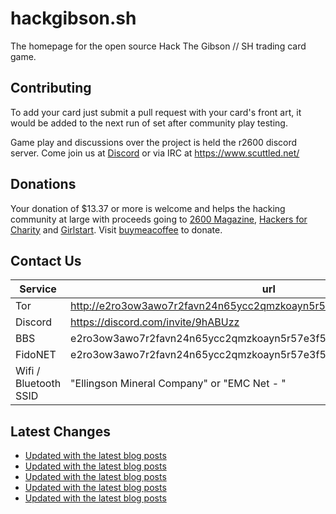 # hackgibson.sh
The homepage for the open source Hack The Gibson // SH trading card game.


## Contributing

To add your card just submit a pull request with your card's front art, it would be added to the next run of set after community play testing.

Game play and discussions over the project is held the r2600 discord server. Come join us at [Discord](https://discord.com/invite/9hABUzz) or via IRC at https://www.scuttled.net/


## Donations

Your donation of $13.37 or more is welcome and helps the hacking community at large with proceeds going to [2600 Magazine](https://2600.com/), [Hackers for Charity](https://hackersforcharity.org) and [Girlstart](https://girlstart.org).  Visit [buymeacoffee](https://www.buymeacoffee.com/hackgibson.sh) to donate.


## Contact Us

Service | url
-|-
Tor | http://e2ro3ow3awo7r2favn24n65ycc2qmzkoayn5r57e3f56nvjwdcgg32ad.onion
Discord | https://discord.com/invite/9hABUzz
BBS | e2ro3ow3awo7r2favn24n65ycc2qmzkoayn5r57e3f56nvjwdcgg32ad.onion:23
FidoNET | e2ro3ow3awo7r2favn24n65ycc2qmzkoayn5r57e3f56nvjwdcgg32ad.onion:24554
Wifi / Bluetooth SSID | "Ellingson Mineral Company" or "EMC Net - <fidonet address>"

## Latest Changes
<!-- BLOG-POST-LIST:START -->
- [Updated with the latest blog posts](https://github.com/DFW2600/hackgibson.sh/commit/a132f56aa7ddc2c22cf11c3668dfb95512ee93a4)
- [Updated with the latest blog posts](https://github.com/DFW2600/hackgibson.sh/commit/c8d7e1ca95949af68be57f101ee81acb7aba62c4)
- [Updated with the latest blog posts](https://github.com/DFW2600/hackgibson.sh/commit/488bb7788ff9d806967977c2941eaa2bb0a7923e)
- [Updated with the latest blog posts](https://github.com/DFW2600/hackgibson.sh/commit/18b64f6dbf7d0af6447d647e77846b26e246c748)
- [Updated with the latest blog posts](https://github.com/DFW2600/hackgibson.sh/commit/744096f765a5dad7bc96d3cf27bc8d21611cbe37)
<!-- BLOG-POST-LIST:END -->
